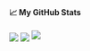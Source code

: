 #### &#x1f4c8; My GitHub Stats

<img align="center" src="https://github-readme-stats.vercel.app/api?username=nalounguyen&show_icons=true&line_height=33&count_private=true&theme=nord"  />

<img align="center" src="https://github-readme-stats.vercel.app/api/top-langs/?username=nalounguyen&&hide=javascript,makefile,css,html&langs_count=4&line_height=35&theme=nord" />

<img src="https://github-readme-streak-stats.herokuapp.com/?user=nalounguyen&theme=nord"/>


<!--
**nalounguyen/nalounguyen** is a ✨ _special_ ✨ repository because its `README.md` (this file) appears on your GitHub profile.

Here are some ideas to get you started:

- 🔭 I’m currently working on ...
- 🌱 I’m currently learning ...
- 👯 I’m looking to collaborate on ...
- 🤔 I’m looking for help with ...
- 💬 Ask me about ...
- 📫 How to reach me: ...
- 😄 Pronouns: ...
- ⚡ Fun fact: ...
-->
